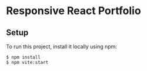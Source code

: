 # Responsive React Portfolio
## Setup
To run this project, install it locally using npm:

```
$ npm install
$ npm vite:start
```

